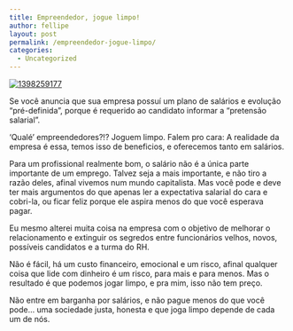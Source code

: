 ```yaml
---
title: Empreendedor, jogue limpo!
author: fellipe
layout: post
permalink: /empreendedor-jogue-limpo/
categories:
  - Uncategorized
---
```

[<img alt="1398259177" src="/img/posts/2014/08/139825917.jpg"  />][1]

Se você anuncia que sua empresa possuí um plano de salários e evolução &#8220;pré-definida&#8221;, porque é requerido ao candidato informar a &#8220;pretensão salarial&#8221;.

&#8216;Qualé&#8217; empreendedores?!? Joguem limpo. Falem pro cara: A realidade da empresa é essa, temos isso de beneficios, e oferecemos tanto em salários.

Para um profissional realmente bom, o salário não é a única parte importante de um emprego. Talvez seja a mais importante, e não tiro a razão deles, afinal vivemos num mundo capitalista. Mas você pode e deve ter mais argumentos do que apenas ler a expectativa salarial do cara e cobri-la, ou ficar feliz porque ele aspira menos do que você esperava pagar.

Eu mesmo alterei muita coisa na empresa com o objetivo de melhorar o relacionamento e extinguir os segredos entre funcionários velhos, novos, possíveis candidatos e a turma do RH.

Não é fácil, há um custo financeiro, emocional e um risco, afinal qualquer coisa que lide com dinheiro é um risco, para mais e para menos. Mas o resultado é que podemos jogar limpo, e pra mim, isso não tem preço.

Não entre em barganha por salários, e não pague menos do que você pode&#8230; uma sociedade justa, honesta e que joga limpo depende de cada um de nós.

 [1]: /img/posts/2014/08/1398259177.jpg